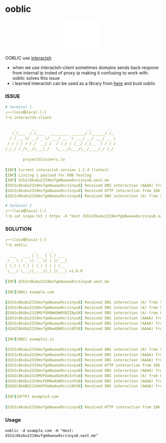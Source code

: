 # ooblic

<div align="center"><img src="logo.svg"/></div>

OOBLIC use [interactsh](https://github.com/projectdiscovery/interactsh)
- when we use interactsh-client sometimes domains sends back respone from internal ip insted of proxy ip making it confusing to work with. ooblic solves this issue
- i learned interactsh can be used as a library from [here](https://github.com/projectdiscovery/interactsh/blob/main/examples/client.go) and buid ooblic

### ISSUE
```yaml
# terminal 1
┌──(loca㉿loca)-[~]
└─$ interactsh-client

    _       __                       __       __  
   (_)___  / /____  _________ ______/ /______/ /_ 
  / / __ \/ __/ _ \/ ___/ __ '/ ___/ __/ ___/ __ \
 / / / / / /_/  __/ /  / /_/ / /__/ /_(__  ) / / /
/_/_/ /_/\__/\___/_/   \__,_/\___/\__/____/_/ /_/

		projectdiscovery.io

[INF] Current interactsh version 1.2.4 (latest)
[INF] Listing 1 payload for OOB Testing
[INF] d1h2c8kubu2319mvfgm0waow9srzinyu8.oast.me
[d1h2c8kubu2319mvfgm0waow9srzinyu8] Received DNS interaction (AAAA) from 59.144.144.6 at 2025-06-30 05:55:37
[d1h2c8kubu2319mvfgm0waow9srzinyu8] Received HTTP interaction from 106.215.144.126 at 2025-06-30 05:55:37
[d1h2c8kubu2319mvfgm0waow9srzinyu8] Received DNS interaction (A) from 59.144.144.6 at 2025-06-30 05:56:33
```
```yaml
# terminal 2
┌──(loca㉿loca)-[~]
└─$ cat scope.txt | httpx -H "Host d1h2c8kubu2319mvfgm0waow9srzinyu8.oast.me"
```
### SOLUTION
```yaml
┌──(loca㉿loca)-[~]
└─$ ooblic
             _     _ _      
  ___   ___ | |__ | (_) ___ 
 / _ \ / _ \| '_ \| | |/ __|
| (_) | (_) | |_) | | | (__ 
 \___/ \___/|_.__/|_|_|\___| v1.0.0

[INF] d1h2c8kubu2319mvfgm0waow9srzinyu8.oast.me

[INF][DNS] example.com

[d1h2c8kubu2319mvfgm0waow9srzinyu8] Received DNS interaction (A) from 59.144.144.6 at 2025-06-30 05:55:27
[d1h2c8kubu2319mvfgm0waow9srzinyu8] Received DNS interaction (A) from 59.144.144.6 at 2025-06-30 05:55:27
[D1H2c8kUbu2319MVfGM0WAOW9SRZINyU8] Received DNS interaction (A) from 61.95.255.74 at 2025-06-30 05:55:27
[d1h2c8kubu2319mvfgm0waow9srzinyu8] Received DNS interaction (AAAA) from 59.144.144.6 at 2025-06-30 05:55:27
[d1h2c8kubu2319mvfgm0waow9srzinyu8] Received DNS interaction (AAAA) from 59.144.144.6 at 2025-06-30 05:55:27
[d1H2C8kUbU2319mvfgM0wAOW9SrziNYU8] Received DNS interaction (AAAA) from 61.95.255.74 at 2025-06-30 05:55:27

[INF][DNS] example2.in

[d1h2c8kubu2319mvfgm0waow9srzinyu8] Received DNS interaction (A) from 59.144.144.6 at 2025-06-30 05:56:33
[d1h2c8kubu2319mvfgm0waow9srzinyu8] Received DNS interaction (AAAA) from 59.144.144.6 at 2025-06-30 05:56:33
[d1h2c8kubu2319mvfgm0waow9srzinyu8] Received DNS interaction (AAAA) from 59.144.144.6 at 2025-06-30 05:56:33
[d1h2c8kubu2319mvfgm0waow9srzinyu8] Received HTTP interaction from 106.215.144.126 at 2025-06-30 05:56:33
[d1h2c8kubu2319mvfgm0waow9srzinyu8] Received DNS interaction (AAAA) from 59.144.144.6 at 2025-06-30 05:56:41
[d1H2c8KubU2319MVFGm0waOw9sRzInYu8] Received DNS interaction (A) from 61.95.255.74 at 2025-06-30 05:56:41
[d1H2c8kUbu2319mvFGM0wAoW9srzinYu8] Received DNS interaction (AAAA) from 61.95.255.74 at 2025-06-30 05:56:41
[D1H2C8kUBU2319mVFGm0wAow9srziNYU8] Received DNS interaction (AAAA) from 61.95.255.74 at 2025-06-30 05:56:41

[INF][HTTP] example3.com

[d1h2c8kubu2319mvfgm0waow9srzinyu8] Received HTTP interaction from 106.215.144.126 at 2025-06-30 05:56:41
```

### Usage

```
ooblic -d example.com -H "Host: d1h2c8kubu2319mvfgm0waow9srzinyu8.oast.me"
```
